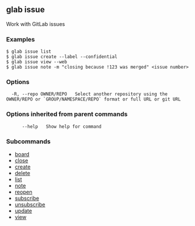 ## glab issue

Work with GitLab issues

### Examples

```
$ glab issue list
$ glab issue create --label --confidential
$ glab issue view --web
$ glab issue note -m "closing because !123 was merged" <issue number>

```

### Options

```
  -R, --repo OWNER/REPO   Select another repository using the OWNER/REPO or `GROUP/NAMESPACE/REPO` format or full URL or git URL
```

### Options inherited from parent commands

```
      --help   Show help for command
```

### Subcommands

- [board](board.md)
- [close](close.md)
- [create](create.md)
- [delete](delete.md)
- [list](list.md)
- [note](note.md)
- [reopen](reopen.md)
- [subscribe](subscribe.md)
- [unsubscribe](unsubscribe.md)
- [update](update.md)
- [view](view.md)


